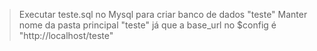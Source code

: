> Executar teste.sql no Mysql para criar banco de dados "teste" 
> Manter nome da pasta principal "teste" já que a base_url no $config é "http://localhost/teste"
